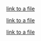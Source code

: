 

[link to a file](src/main/resources/my_file.txt)  

[link to a file](src/main/java/new2.txt)  

[link to a file](src/main/resources/META-INF/new3.txt)   